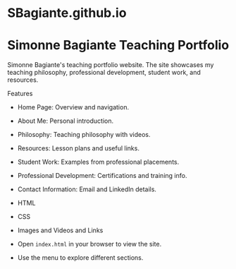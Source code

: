 # SBagiante.github.io

# Simonne Bagiante Teaching Portfolio

Simonne Bagiante's teaching portfolio website. The site showcases my teaching philosophy, professional development, student work, and resources.

Features

- Home Page: Overview and navigation.
- About Me: Personal introduction.
- Philosophy: Teaching philosophy with videos.
- Resources: Lesson plans and useful links.
- Student Work: Examples from professional placements.
- Professional Development: Certifications and training info.
- Contact Information: Email and LinkedIn details.

- HTML
- CSS
- Images and Videos and Links

-  Open `index.html` in your browser to view the site.
-  Use the menu to explore different sections.

